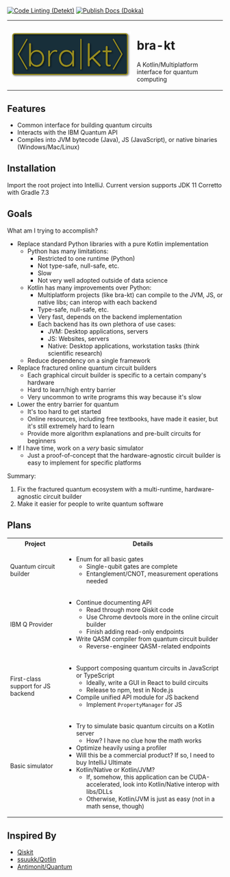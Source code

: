 [![Code Linting (Detekt)](https://github.com/TheNewJavaman/bra-kt/actions/workflows/code-linting-detekt.yml/badge.svg)](https://github.com/TheNewJavaman/bra-kt/actions/workflows/code-linting-detekt.yml) [![Publish Docs (Dokka)](https://github.com/TheNewJavaman/bra-kt/actions/workflows/publish-docs-dokka.yml/badge.svg)](https://github.com/TheNewJavaman/bra-kt/actions/workflows/publish-docs-dokka.yml)

<table>
<tr>
<td><img src="resources/full-outline.png" alt="branding"/></td>
<td>
<h1>bra-kt</h1>

A Kotlin/Multiplatform interface for quantum computing
</td>  
</tr>
</table>

## Features

- Common interface for building quantum circuits
- Interacts with the IBM Quantum API
- Compiles into JVM bytecode (Java), JS (JavaScript), or native binaries (Windows/Mac/Linux)

## Installation

Import the root project into IntelliJ. Current version supports JDK 11 Corretto with Gradle 7.3

## Goals

What am I trying to accomplish?

- Replace standard Python libraries with a pure Kotlin implementation
    - Python has many limitations:
        - Restricted to one runtime (Python)
        - Not type-safe, null-safe, etc.
        - Slow
        - Not very well adopted outside of data science
    - Kotlin has many improvements over Python:
        - Multiplatform projects (like bra-kt) can compile to the JVM, JS, or native libs; can interop with each backend
        - Type-safe, null-safe, etc.
        - Very fast, depends on the backend implementation
        - Each backend has its own plethora of use cases:
            - JVM: Desktop applications, servers
            - JS: Websites, servers
            - Native: Desktop applications, workstation tasks (think scientific research)
    - Reduce dependency on a single framework
- Replace fractured online quantum circuit builders
    - Each graphical circuit builder is specific to a certain company's hardware
    - Hard to learn/high entry barrier
    - Very uncommon to write programs this way because it's slow
- Lower the entry barrier for quantum
    - It's too hard to get started
    - Online resources, including free textbooks, have made it easier, but it's still extremely hard to learn
    - Provide more algorithm explanations and pre-built circuits for beginners
- If I have time, work on a _very_ basic simulator
    - Just a proof-of-concept that the hardware-agnostic circuit builder is easy to implement for specific platforms

Summary:

1. Fix the fractured quantum ecosystem with a multi-runtime, hardware-agnostic circuit builder
2. Make it easier for people to write quantum software

## Plans

<table>
<tr>
<th>Project</th>
<th>Details</th>
</tr>
<tr>
<td>Quantum circuit builder</td>
<td>

- Enum for all basic gates
    - Single-qubit gates are complete
    - Entanglement/CNOT, measurement operations needed

</td>
<tr>
<td>IBM Q Provider</td>
<td>

- Continue documenting API
    - Read through more Qiskit code
    - Use Chrome devtools more in the online circuit builder
    - Finish adding read-only endpoints
- Write QASM compiler from quantum circuit builder
    - Reverse-engineer QASM-related endpoints

</td>
</tr>
<tr>
<td>First-class support for JS backend</td>
<td>

- Support composing quantum circuits in JavaScript or TypeScript
    - Ideally, write a GUI in React to build circuits
    - Release to npm, test in Node.js
- Compile unified API module for JS backend
    - Implement `PropertyManager` for JS

</td>
</tr>
<tr>
<td>Basic simulator</td>
<td>

- Try to simulate basic quantum circuits on a Kotlin server
    - How? I have no clue how the math works
- Optimize heavily using a profiler
- Will this be a commercial product? If so, I need to buy IntelliJ Ultimate
- Kotlin/Native or Kotlin/JVM?
    - If, somehow, this application can be CUDA-accelerated, look into Kotlin/Native interop with libs/DLLs
    - Otherwise, Kotlin/JVM is just as easy (not in a math sense, though)

</td>
</tr>
</table>

## Inspired By

- [Qiskit](https://github.com/Qiskit)
- [ssuukk/Qotlin](https://github.com/ssuukk/Qotlin)
- [Antimonit/Quantum](https://github.com/Antimonit/Quantum)
